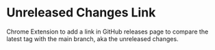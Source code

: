 # Unreleased Changes Link
Chrome Extension to add a link in GitHub releases page to compare the latest tag with the main branch, aka the unreleased changes.
